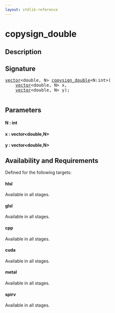 ```yaml
---
layout: stdlib-reference
---
```


# copysign\_double

## Description





## Signature 

<pre>
<a href="/stdlib-reference/types/vector/index" class="code_type">vector</a>&lt;<span class="code_keyword">double</span>, N&gt; <a href="/stdlib-reference/global-decls/copysign_double">copysign_double</a>&lt;N:<span class="code_keyword">int</span>&gt;(
    <a href="/stdlib-reference/types/vector/index" class="code_type">vector</a>&lt;<span class="code_keyword">double</span>, N&gt; <span class='code_param'>x</span>,
    <a href="/stdlib-reference/types/vector/index" class="code_type">vector</a>&lt;<span class="code_keyword">double</span>, N&gt; <span class='code_param'>y</span>);

</pre>

## Parameters

#### N : int
#### x : vector\<double,N\>
#### y : vector\<double,N\>

## Availability and Requirements

Defined for the following targets:

#### hlsl
Available in all stages.

#### glsl
Available in all stages.

#### cpp
Available in all stages.

#### cuda
Available in all stages.

#### metal
Available in all stages.

#### spirv
Available in all stages.



